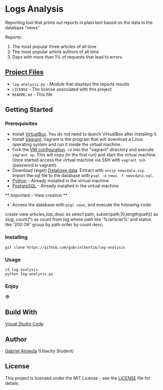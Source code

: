 # Logs Analysis
Reporting tool that prints out reports in plain text based on the data in the database "news"

Reports:
1) The most popular three articles of all time
2) The most popular article authors of all time
3) Days with more than 1% of requests that lead to errors

## [Project Files](https://github.com/gabrielbonfim/movie-trailer-website)
- `log-analysis.py` - Module that displays the reports results
- `LICENSE` - The license associated with this project
- `README.md` - This file

## Getting Started
### Prerequisites
- Install [VirtualBox](https://www.virtualbox.org/wiki/Downloads). You do not need to launch VirtualBox after installing it.
- Install [Vagrant](https://www.vagrantup.com/downloads.html). Vagrant is the program that will download a Linux operating system and run it inside the virtual machine.
- Fork the [VM configuration](https://github.com/udacity/fullstack-nanodegree-vm). `cd` into the "vagrant" directory and execute `vagrant up`. This will copy (in the first run) and start the virtual machine. Once started access the virtual machine via SSH with `vagrant ssh` (password is vagrant). 
- Download (wget) [Database data](https://d17h27t6h515a5.cloudfront.net/topher/2016/August/57b5f748_newsdata/newsdata.zip). Extract with `unzip newsdata.zip`. Import the sql file to the database with `psql -d news -f newsdata.sql`.
- [Python](https://www.python.org/) - Already installed in the virtual machine
- [PostgreSQL](https://www.postgresql.org/) - Already installed in the virtual machine

** Important - View creation **

- Access the database with `psql news`, and execute the following code:

create view articles_top_desc as select path, substr(path,10,length(path)) as slug, count(*) as count from log where path like '%/article/%' and status like '200 OK' group by path order by count desc;

### Installing
```
git clone https://github.com/gabrielbonfim/log-analysis
```

### Usage
```
cd log-analysis
python log-analysis.py
```
### Enjoy
&#128526;

## Build With
[Visual Studio Code](https://code.visualstudio.com/)

## Author
[Gabriel Almeida](https://www.linkedin.com/in/gabriel-bonfim-almeida/) (Udacity Student)

## License
This project is licensed under the MIT License - see the [LICENSE](https://github.com/gabrielbonfim/movie-trailer-website/blob/master/LICENSE) file for details